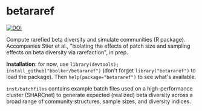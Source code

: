 betararef
=========

[![DOI](https://zenodo.org/badge/DOI/10.5281/zenodo.162251.svg)](https://doi.org/10.5281/zenodo.162251)

Compute rarefied beta diversity and simulate communities (R package).  Accompanies Stier et al., "Isolating the effects of patch size and sampling effects on beta diversity via rarefaction", in prep.

**Installation**: for now, use `library(devtools); install_github("bbolker/betararef")` (don't forget `library("betararef")` to load the package). Then `help(package="betararef")` to see what's available.

`inst/batchfiles` contains example batch files used on a high-performance cluster (SHARCnet) to generate expected (realized) beta diversity across a broad range of community structures, sample sizes, and diversity indices.
